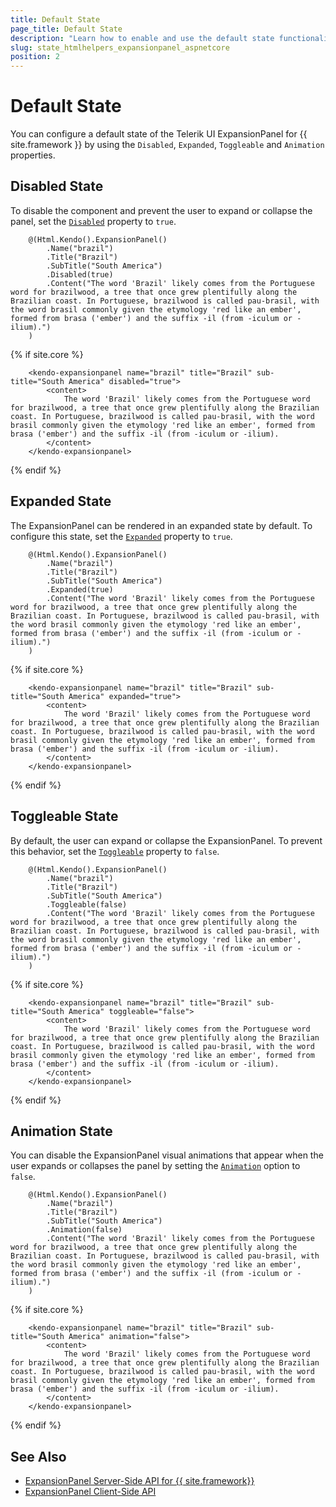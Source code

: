 ```yaml
---
title: Default State
page_title: Default State
description: "Learn how to enable and use the default state functionality of the Telerik UI ExpansionPanel component for {{ site.framework }}"
slug: state_htmlhelpers_expansionpanel_aspnetcore
position: 2
---
```


# Default State

You can configure a default state of the Telerik UI ExpansionPanel for {{ site.framework }} by using the `Disabled`, `Expanded`, `Toggleable` and `Animation` properties.

## Disabled State

To disable the component and prevent the user to expand or collapse the panel, set the [`Disabled`](/api/kendo.mvc.ui.fluent/expansionpanelbuilder#disabledsystemboolean) property to `true`.

```HtmlHelper
    @(Html.Kendo().ExpansionPanel()
        .Name("brazil")
        .Title("Brazil")
        .SubTitle("South America")
        .Disabled(true)
        .Content("The word 'Brazil' likely comes from the Portuguese word for brazilwood, a tree that once grew plentifully along the Brazilian coast. In Portuguese, brazilwood is called pau-brasil, with the word brasil commonly given the etymology 'red like an ember', formed from brasa ('ember') and the suffix -il (from -iculum or -ilium).")
    )
```
{% if site.core %}
```TagHelper
    <kendo-expansionpanel name="brazil" title="Brazil" sub-title="South America" disabled="true">
        <content>
            The word 'Brazil' likely comes from the Portuguese word for brazilwood, a tree that once grew plentifully along the Brazilian coast. In Portuguese, brazilwood is called pau-brasil, with the word brasil commonly given the etymology 'red like an ember', formed from brasa ('ember') and the suffix -il (from -iculum or -ilium).
        </content>
    </kendo-expansionpanel>
```
{% endif %}

## Expanded State

The ExpansionPanel can be rendered in an expanded state by default. To configure this state, set the [`Expanded`](/api/kendo.mvc.ui.fluent/expansionpanelbuilder#expandedsystemboolean) property to `true`.

```HtmlHelper
    @(Html.Kendo().ExpansionPanel()
        .Name("brazil")
        .Title("Brazil")
        .SubTitle("South America")
        .Expanded(true)
        .Content("The word 'Brazil' likely comes from the Portuguese word for brazilwood, a tree that once grew plentifully along the Brazilian coast. In Portuguese, brazilwood is called pau-brasil, with the word brasil commonly given the etymology 'red like an ember', formed from brasa ('ember') and the suffix -il (from -iculum or -ilium).")
    )
```
{% if site.core %}
```TagHelper
    <kendo-expansionpanel name="brazil" title="Brazil" sub-title="South America" expanded="true">
        <content>
            The word 'Brazil' likely comes from the Portuguese word for brazilwood, a tree that once grew plentifully along the Brazilian coast. In Portuguese, brazilwood is called pau-brasil, with the word brasil commonly given the etymology 'red like an ember', formed from brasa ('ember') and the suffix -il (from -iculum or -ilium).
        </content>
    </kendo-expansionpanel>
```
{% endif %}

## Toggleable State

By default, the user can expand or collapse the ExpansionPanel. To prevent this behavior, set the [`Toggleable`](/api/kendo.mvc.ui.fluent/ExpansionPanelBuilder#toggleablesystemboolean) property to `false`.

```HtmlHelper
    @(Html.Kendo().ExpansionPanel()
        .Name("brazil")
        .Title("Brazil")
        .SubTitle("South America")
        .Toggleable(false)
        .Content("The word 'Brazil' likely comes from the Portuguese word for brazilwood, a tree that once grew plentifully along the Brazilian coast. In Portuguese, brazilwood is called pau-brasil, with the word brasil commonly given the etymology 'red like an ember', formed from brasa ('ember') and the suffix -il (from -iculum or -ilium).")
    )
```
{% if site.core %}
```TagHelper
    <kendo-expansionpanel name="brazil" title="Brazil" sub-title="South America" toggleable="false">
        <content>
            The word 'Brazil' likely comes from the Portuguese word for brazilwood, a tree that once grew plentifully along the Brazilian coast. In Portuguese, brazilwood is called pau-brasil, with the word brasil commonly given the etymology 'red like an ember', formed from brasa ('ember') and the suffix -il (from -iculum or -ilium).
        </content>
    </kendo-expansionpanel>
```
{% endif %}

## Animation State

You can disable the ExpansionPanel visual animations that appear when the user expands or collapses the panel by setting the [`Animation`](/api/kendo.mvc.ui.fluent/expansionpanelbuilder#animationsystemboolean) option to `false`.

```HtmlHelper
    @(Html.Kendo().ExpansionPanel()
        .Name("brazil")
        .Title("Brazil")
        .SubTitle("South America")
        .Animation(false)
        .Content("The word 'Brazil' likely comes from the Portuguese word for brazilwood, a tree that once grew plentifully along the Brazilian coast. In Portuguese, brazilwood is called pau-brasil, with the word brasil commonly given the etymology 'red like an ember', formed from brasa ('ember') and the suffix -il (from -iculum or -ilium).")
    )
```
{% if site.core %}
```TagHelper
    <kendo-expansionpanel name="brazil" title="Brazil" sub-title="South America" animation="false">
        <content>
            The word 'Brazil' likely comes from the Portuguese word for brazilwood, a tree that once grew plentifully along the Brazilian coast. In Portuguese, brazilwood is called pau-brasil, with the word brasil commonly given the etymology 'red like an ember', formed from brasa ('ember') and the suffix -il (from -iculum or -ilium).
        </content>
    </kendo-expansionpanel>
```
{% endif %}

## See Also

* [ExpansionPanel Server-Side API for {{ site.framework}}](/api/expansionpanel)
* [ExpansionPanel Client-Side API](https://docs.telerik.com/kendo-ui/api/javascript/ui/expansionpanel)
